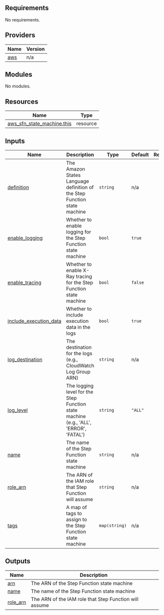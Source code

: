 ## Requirements

No requirements.

## Providers

| Name | Version |
|------|---------|
| <a name="provider_aws"></a> [aws](#provider\_aws) | n/a |

## Modules

No modules.

## Resources

| Name | Type |
|------|------|
| [aws_sfn_state_machine.this](https://registry.terraform.io/providers/hashicorp/aws/latest/docs/resources/sfn_state_machine) | resource |

## Inputs

| Name | Description | Type | Default | Required |
|------|-------------|------|---------|:--------:|
| <a name="input_definition"></a> [definition](#input\_definition) | The Amazon States Language definition of the Step Function state machine | `string` | n/a | yes |
| <a name="input_enable_logging"></a> [enable\_logging](#input\_enable\_logging) | Whether to enable logging for the Step Function state machine | `bool` | `true` | no |
| <a name="input_enable_tracing"></a> [enable\_tracing](#input\_enable\_tracing) | Whether to enable X-Ray tracing for the Step Function state machine | `bool` | `false` | no |
| <a name="input_include_execution_data"></a> [include\_execution\_data](#input\_include\_execution\_data) | Whether to include execution data in the logs | `bool` | `true` | no |
| <a name="input_log_destination"></a> [log\_destination](#input\_log\_destination) | The destination for the logs (e.g., CloudWatch Log Group ARN) | `string` | n/a | yes |
| <a name="input_log_level"></a> [log\_level](#input\_log\_level) | The logging level for the Step Function state machine (e.g., 'ALL', 'ERROR', 'FATAL') | `string` | `"ALL"` | no |
| <a name="input_name"></a> [name](#input\_name) | The name of the Step Function state machine | `string` | n/a | yes |
| <a name="input_role_arn"></a> [role\_arn](#input\_role\_arn) | The ARN of the IAM role that Step Function will assume | `string` | n/a | yes |
| <a name="input_tags"></a> [tags](#input\_tags) | A map of tags to assign to the Step Function state machine | `map(string)` | n/a | yes |

## Outputs

| Name | Description |
|------|-------------|
| <a name="output_arn"></a> [arn](#output\_arn) | The ARN of the Step Function state machine |
| <a name="output_name"></a> [name](#output\_name) | The name of the Step Function state machine |
| <a name="output_role_arn"></a> [role\_arn](#output\_role\_arn) | The ARN of the IAM role that Step Function will assume |
